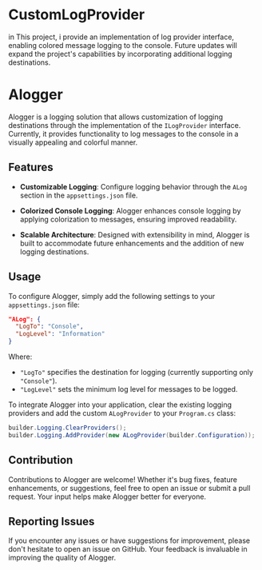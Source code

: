 # CustomLogProvider
in This project, i provide an implementation of log provider interface, enabling colored message logging to the console.  Future updates will expand the project's capabilities by incorporating additional logging destinations.

# Alogger

Alogger is a logging solution that allows customization of logging destinations through the implementation of the `ILogProvider` interface. Currently, it provides functionality to log messages to the console in a visually appealing and colorful manner.

## Features

- **Customizable Logging**: Configure logging behavior through the `ALog` section in the `appsettings.json` file.
  
- **Colorized Console Logging**: Alogger enhances console logging by applying colorization to messages, ensuring improved readability.
  
- **Scalable Architecture**: Designed with extensibility in mind, Alogger is built to accommodate future enhancements and the addition of new logging destinations.

## Usage

To configure Alogger, simply add the following settings to your `appsettings.json` file:

```json
"ALog": {
  "LogTo": "Console",
  "LogLevel": "Information"
}
```

Where:
- `"LogTo"` specifies the destination for logging (currently supporting only `"Console"`).
- `"LogLevel"` sets the minimum log level for messages to be logged.


To integrate Alogger into your application, clear the existing logging providers and add the custom `ALogProvider` to your `Program.cs` class:

```csharp
builder.Logging.ClearProviders();
builder.Logging.AddProvider(new ALogProvider(builder.Configuration));
```

## Contribution

Contributions to Alogger are welcome! Whether it's bug fixes, feature enhancements, or suggestions, feel free to open an issue or submit a pull request. Your input helps make Alogger better for everyone.

## Reporting Issues

If you encounter any issues or have suggestions for improvement, please don't hesitate to open an issue on GitHub. Your feedback is invaluable in improving the quality of Alogger.
